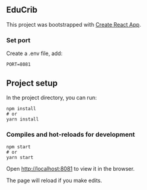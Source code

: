 ## EduCrib 

This project was bootstrapped with [Create React App](https://github.com/facebook/create-react-app).

### Set port
Create a .env file,
add:
```
PORT=8081
```
## Project setup

In the project directory, you can run:

```
npm install
# or
yarn install
```

### Compiles and hot-reloads for development

```
npm start
# or
yarn start
```

Open [http://localhost:8081](http://localhost:8081) to view it in the browser.

The page will reload if you make edits.